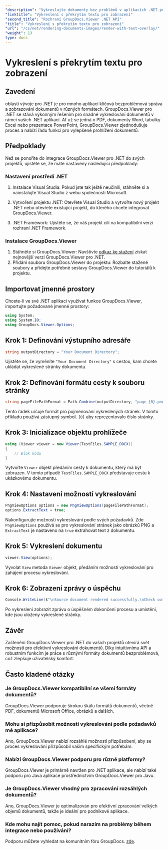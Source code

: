 ```yaml
---
"description": "Vykreslujte dokumenty bez problémů v aplikacích .NET pomocí GroupDocs.Viewer, který podporuje různé formáty pro lepší uživatelský zážitek."
"linktitle": "Vykreslení s překrytím textu pro zobrazení"
"second_title": "Rozhraní GroupDocs.Viewer .NET API"
"title": "Vykreslení s překrytím textu pro zobrazení"
"url": "/cs/net/rendering-documents-images/render-with-text-overlay/"
"weight": 13
type: docs
---
```

# Vykreslení s překrytím textu pro zobrazení

## Zavedení
oblasti vývoje pro .NET je pro mnoho aplikací klíčová bezproblémová správa a zobrazování dokumentů v různých formátech. GroupDocs.Viewer pro .NET se stává výkonným řešením pro snadné vykreslování dokumentů v rámci vašich .NET aplikací. Ať už se jedná o PDF, dokumenty Word, tabulky Excel nebo prezentace PowerPoint, GroupDocs.Viewer zjednodušuje proces a nabízí řadu funkcí pro vylepšené prohlížení dokumentů.
## Předpoklady
Než se ponoříte do integrace GroupDocs.Viewer pro .NET do svých projektů, ujistěte se, že máte nastaveny následující předpoklady:
### Nastavení prostředí .NET
1. Instalace Visual Studia: Pokud jste tak ještě neučinili, stáhněte si a nainstalujte Visual Studio z webu společnosti Microsoft.
   
2. Vytvoření projektu .NET: Otevřete Visual Studio a vytvořte nový projekt .NET nebo otevřete existující projekt, do kterého chcete integrovat GroupDocs.Viewer.
3. .NET Framework: Ujistěte se, že váš projekt cílí na kompatibilní verzi rozhraní .NET Framework.
### Instalace GroupDocs.Viewer
1. Stáhněte si GroupDocs.Viewer: Navštivte [odkaz ke stažení](https://releases.groupdocs.com/viewer/net/) získat nejnovější verzi GroupDocs.Viewer pro .NET.
2. Přidání souboru GroupDocs.Viewer do projektu: Rozbalte stažené soubory a přidejte potřebné sestavy GroupDocs.Viewer do tutoriálů k projektu.

## Importovat jmenné prostory
Chcete-li ve své .NET aplikaci využívat funkce GroupDocs.Viewer, importujte požadované jmenné prostory:
```csharp
using System;
using System.IO;
using GroupDocs.Viewer.Options;
```

## Krok 1: Definování výstupního adresáře
```csharp
string outputDirectory = "Your Document Directory";
```
Ujistěte se, že vyměníte `"Your Document Directory"` s cestou, kam chcete ukládat vykreslené stránky dokumentu.
## Krok 2: Definování formátu cesty k souboru stránky
```csharp
string pageFilePathFormat = Path.Combine(outputDirectory, "page_{0}.png");
```
Tento řádek určuje formát pro pojmenování vykreslených stránek. V tomto příkladu používá zástupný symbol. `{0}` aby reprezentovalo číslo stránky.
## Krok 3: Inicializace objektu prohlížeče
```csharp
using (Viewer viewer = new Viewer(TestFiles.SAMPLE_DOCX))
{
    // Blok kódu
}
```
Vytvořte `Viewer` objekt předáním cesty k dokumentu, který má být zobrazen. V tomto případě `TestFiles.SAMPLE_DOCX` představuje cestu k ukázkovému dokumentu.
## Krok 4: Nastavení možností vykreslování
```csharp
PngViewOptions options = new PngViewOptions(pageFilePathFormat);
options.ExtractText = true;
```
Nakonfigurujte možnosti vykreslování podle svých požadavků. Zde `PngViewOptions` používá se pro vykreslování stránek jako obrázků PNG a `ExtractText` je nastaveno na `true` extrahovat text z dokumentu.
## Krok 5: Vykreslení dokumentu
```csharp
viewer.View(options);
```
Vyvolat `View` metoda `Viewer` objekt, předáním možností vykreslování pro zahájení procesu vykreslování.
## Krok 6: Zobrazení zprávy o úspěchu
```csharp
Console.WriteLine($"\nSource document rendered successfully.\nCheck output in {outputDirectory}.");
```
Po vykreslení zobrazit zprávu o úspěšném dokončení procesu a umístění, kde jsou uloženy vykreslené stránky.

## Závěr
Začlenění GroupDocs.Viewer pro .NET do vašich projektů otevírá svět možností pro efektivní vykreslování dokumentů. Díky intuitivnímu API a robustním funkcím je práce s různými formáty dokumentů bezproblémová, což zlepšuje uživatelský komfort.
## Často kladené otázky
### Je GroupDocs.Viewer kompatibilní se všemi formáty dokumentů?
GroupDocs.Viewer podporuje širokou škálu formátů dokumentů, včetně PDF, dokumentů Microsoft Office, obrázků a dalších.
### Mohu si přizpůsobit možnosti vykreslování podle požadavků mé aplikace?
Ano, GroupDocs.Viewer nabízí rozsáhlé možnosti přizpůsobení, aby se proces vykreslování přizpůsobil vašim specifickým potřebám.
### Nabízí GroupDocs.Viewer podporu pro různé platformy?
GroupDocs.Viewer je primárně navržen pro .NET aplikace, ale nabízí také podporu pro Java aplikace prostřednictvím GroupDocs.Viewer pro Javu.
### Je GroupDocs.Viewer vhodný pro zpracování rozsáhlých dokumentů?
Ano, GroupDocs.Viewer je optimalizován pro efektivní zpracování velkých objemů dokumentů, takže je ideální pro podnikové aplikace.
### Kde mohu najít pomoc, pokud narazím na problémy během integrace nebo používání?
Podporu můžete vyhledat na komunitním fóru GroupDocs. [zde](https://forum.groupdocs.com/c/viewer/9).